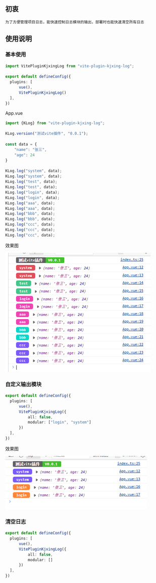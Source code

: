 ## 初衷
    为了方便管理项目日志，能快速控制日志模块的输出，部署时也能快速清空所有日志

## 使用说明
### 基本使用
```typescript
import VitePluginKjxingLog from "vite-plugin-kjxing-log";

export default defineConfig({
  plugins: [
      vue(),
      VitePluginKjxingLog()
  ],
})
```
App.vue
```typescript
import {KLog} from "vite-plugin-kjxing-log";

KLog.version("测试vite插件", "0.0.1");

const data = {
    "name": "张三",
    "age": 24
}

KLog.log("system", data);
KLog.log("system", data);
KLog.log("test", data);
KLog.log("test", data);
KLog.log("login", data);
KLog.log("login", data);
KLog.log("aaa", data);
KLog.log("aaa", data);
KLog.log("bbb", data);
KLog.log("bbb", data);
KLog.log("ccc", data);
KLog.log("ccc", data);
KLog.log("ccc", data);
```
效果图

![全量效果图](./pic/all.png)

### 自定义输出模块
```typescript
export default defineConfig({
  plugins: [
      vue(),
      VitePluginKjxingLog({
          all: false,
          modular: ["login", "system"]
      })
  ],
})
```
效果图

![自定义输出模块效果图](./pic/filter-modular.png)

### 清空日志
```typescript
export default defineConfig({
  plugins: [
      vue(),
      VitePluginKjxingLog({
          all: false,
          modular: []
      })
  ],
})
```
